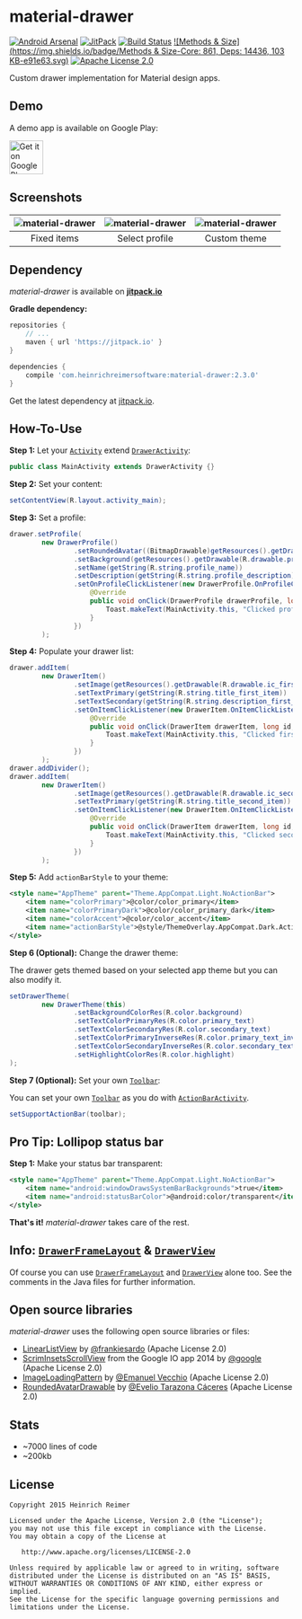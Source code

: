 material-drawer
===============

[![Android Arsenal](https://img.shields.io/badge/Android%20Arsenal-material--drawer-brightgreen.svg?style=flat)](http://android-arsenal.com/details/1/1162)
[![JitPack](https://jitpack.io/v/com.heinrichreimersoftware/material-drawer.svg)](https://jitpack.io/#com.heinrichreimersoftware/material-drawer)
[![Build Status](https://travis-ci.org/HeinrichReimer/material-drawer.svg?branch=master)](https://travis-ci.org/HeinrichReimer/material-drawer)
[![Methods & Size](https://img.shields.io/badge/Methods & Size-Core: 861, Deps: 14436, 103 KB-e91e63.svg)](http://www.methodscount.com/?lib=com.heinrichreimersoftware%3Amaterial-drawer%3A2.3.0)
[![Apache License 2.0](https://img.shields.io/github/license/HeinrichReimer/material-drawer.svg)](https://www.apache.org/licenses/LICENSE-2.0.html)


Custom drawer implementation for Material design apps.

Demo
----
A demo app is available on Google Play:

<a href="https://play.google.com/store/apps/details?id=com.heinrichreimersoftware.materialdrawerdemo">
	<img alt="Get it on Google Play" src="https://play.google.com/intl/en_us/badges/images/generic/en-play-badge.png" height="60" />
</a>

Screenshots
-----------

| ![material-drawer](http://i.imgur.com/XHgbWaE.png) | ![material-drawer](http://i.imgur.com/uHW9oOh.png) | ![material-drawer](http://i.imgur.com/WXmmc7a.png) |
|:-:|:-:|:-:|
| Fixed items | Select profile | Custom theme |

Dependency
----------

*material-drawer* is available on [**jitpack.io**][J]

**Gradle dependency:**
````gradle
repositories {
    // ...
    maven { url 'https://jitpack.io' }
}
````
````gradle
dependencies {
    compile 'com.heinrichreimersoftware:material-drawer:2.3.0'
}
````

Get the latest dependency at [jitpack.io][J].

How-To-Use
----------
**Step 1:** Let your [`Activity`][ABA] extend [`DrawerActivity`][DA]:

````java
public class MainActivity extends DrawerActivity {}
````

**Step 2:** Set your content:

````java
setContentView(R.layout.activity_main);
````

**Step 3:** Set a profile:

````java
drawer.setProfile(
        new DrawerProfile()
                .setRoundedAvatar((BitmapDrawable)getResources().getDrawable(R.drawable.profile_avatar))
                .setBackground(getResources().getDrawable(R.drawable.profile_cover))
                .setName(getString(R.string.profile_name))
                .setDescription(getString(R.string.profile_description))
                .setOnProfileClickListener(new DrawerProfile.OnProfileClickListener() {
                    @Override
                    public void onClick(DrawerProfile drawerProfile, long id) {
                        Toast.makeText(MainActivity.this, "Clicked profile #" + id, Toast.LENGTH_SHORT).show();
                    }
                })
        );
````

**Step 4:** Populate your drawer list:

````java
drawer.addItem(
        new DrawerItem()
                .setImage(getResources().getDrawable(R.drawable.ic_first_item))
                .setTextPrimary(getString(R.string.title_first_item))
                .setTextSecondary(getString(R.string.description_first_item))
                .setOnItemClickListener(new DrawerItem.OnItemClickListener() {
                    @Override
                    public void onClick(DrawerItem drawerItem, long id, int position) {
                        Toast.makeText(MainActivity.this, "Clicked first item #" + id, Toast.LENGTH_SHORT).show();
                    }
                })
        );
drawer.addDivider();
drawer.addItem(
        new DrawerItem()
                .setImage(getResources().getDrawable(R.drawable.ic_second_item))
                .setTextPrimary(getString(R.string.title_second_item))
                .setOnItemClickListener(new DrawerItem.OnItemClickListener() {
                    @Override
                    public void onClick(DrawerItem drawerItem, long id, int position) {
                        Toast.makeText(MainActivity.this, "Clicked second item #" + id, Toast.LENGTH_SHORT).show();
                    }
                })
        );
````

**Step 5:** Add `actionBarStyle` to your theme:

````xml
<style name="AppTheme" parent="Theme.AppCompat.Light.NoActionBar">
    <item name="colorPrimary">@color/color_primary</item>
    <item name="colorPrimaryDark">@color/color_primary_dark</item>
    <item name="colorAccent">@color/color_accent</item>
    <item name="actionBarStyle">@style/ThemeOverlay.AppCompat.Dark.ActionBar</item>
</style>
````

**Step 6 (Optional):** Change the drawer theme:

The drawer gets themed based on your selected app theme but you can also modify it.

````java
setDrawerTheme(
        new DrawerTheme(this)
                .setBackgroundColorRes(R.color.background)
                .setTextColorPrimaryRes(R.color.primary_text)
                .setTextColorSecondaryRes(R.color.secondary_text)
                .setTextColorPrimaryInverseRes(R.color.primary_text_inverse)
                .setTextColorSecondaryInverseRes(R.color.secondary_text_inverse)
                .setHighlightColorRes(R.color.highlight)
);
````

**Step 7 (Optional):** Set your own [`Toolbar`][T]:

You can set your own [`Toolbar`][T] as you do with [`ActionBarActivity`][ABA].

````java
setSupportActionBar(toolbar);
````

Pro Tip: Lollipop status bar
----------------------------

**Step 1:** Make your status bar transparent:

````xml
<style name="AppTheme" parent="Theme.AppCompat.Light.NoActionBar">
    <item name="android:windowDrawsSystemBarBackgrounds">true</item>
    <item name="android:statusBarColor">@android:color/transparent</item>
</style>
````

**That's it!** *material-drawer* takes care of the rest.

Info: [`DrawerFrameLayout`][DFL] & [`DrawerView`][DV]
----------------------------

Of course you can use [`DrawerFrameLayout`][DFL] and [`DrawerView`][DV] alone too. See the comments in the Java files for further information.

Open source libraries
-------

_material-drawer_ uses the following open source libraries or files:

* [LinearListView][1] by [@frankiesardo][2] (Apache License 2.0)
* [ScrimInsetsScrollView][3] from the Google IO app 2014 by [@google][4] (Apache License 2.0)
* [ImageLoadingPattern][5] by [@Emanuel Vecchio][6] (Apache License 2.0)
* [RoundedAvatarDrawable][7] by [@Evelio Tarazona Cáceres][8] (Apache License 2.0)

Stats
-------

* ~7000 lines of code
* ~200kb

License
-------

    Copyright 2015 Heinrich Reimer

    Licensed under the Apache License, Version 2.0 (the "License");
    you may not use this file except in compliance with the License.
    You may obtain a copy of the License at

       http://www.apache.org/licenses/LICENSE-2.0

    Unless required by applicable law or agreed to in writing, software
    distributed under the License is distributed on an "AS IS" BASIS,
    WITHOUT WARRANTIES OR CONDITIONS OF ANY KIND, either express or implied.
    See the License for the specific language governing permissions and
    limitations under the License.

[1]: https://github.com/frankiesardo/LinearListView
[2]: https://github.com/frankiesardo
[3]: https://github.com/google/iosched/blob/master/android/src/main/java/com/google/samples/apps/iosched/ui/widget/ScrimInsetsScrollView.java
[4]: https://github.com/google
[5]: https://github.com/rnrneverdies/ImageLoadingPattern
[6]: https://github.com/rnrneverdies
[7]: https://gist.github.com/eveliotc/6051367
[8]: https://github.com/eveliotc

[J]: https://jitpack.io/#com.heinrichreimersoftware/material-drawer
[ABA]: http://developer.android.com/reference/android/support/v7/app/ActionBarActivity.html
[DA]: https://github.com/HeinrichReimer/material-drawer/blob/master/library/src/main/java/com/heinrichreimersoftware/materialdrawer/DrawerActivity.java
[T]: http://developer.android.com/reference/android/support/v7/widget/Toolbar.html
[DFL]: https://github.com/HeinrichReimer/material-drawer/blob/master/library/src/main/java/com/heinrichreimersoftware/materialdrawer/DrawerFrameLayout.java
[DV]: https://github.com/HeinrichReimer/material-drawer/blob/master/library/src/main/java/com/heinrichreimersoftware/materialdrawer/DrawerView.java
